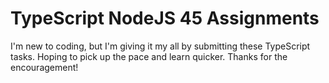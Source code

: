 # TypeScript NodeJS 45 Assignments
I'm new to coding, but I'm giving it my all by submitting these TypeScript tasks. Hoping to pick up the pace and learn quicker.
Thanks for the encouragement!
 
